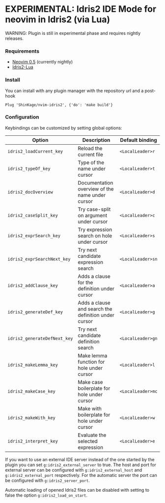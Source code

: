 # EXPERIMENTAL: Idris2 IDE Mode for neovim in Idris2 (via Lua)

WARNING: Plugin is still in experimental phase and requires nightly releases.

### Requirements
- [Neovim 0.5](https://github.com/neovim/neovim/releases) (currently nightly)
- [Idris2-Lua](https://github.com/Russoul/idris2-lua)

### Install
You can install with any plugin manager with the repository url and a post-hook
```
Plug 'ShinKage/nvim-idris2', {'do': 'make build'}
```

### Configuration
Keybindings can be customized by setting global options:

| Option | Description | Default binding |
| ------ | ----------- | --------------- |
| `idris2_loadCurrent_key` | Reload the current file | `<LocalLeader>r` |
| `idris2_typeOf_key` | Type of the name under cursor | `<LocalLeader>t` |
| `idris2_docOverview` | Documentation overview of the name under cursor | `<LocalLeader>d` |
| `idris2_caseSplit_key` | Try case-split on argument under cursor | `<LocalLeader>c` |
| `idris2_exprSearch_key` | Try expression search on hole under cursor | `<LocalLeader>s` |
| `idris2_exprSearchNext_key` | Try next candidate expression search | `<LocalLeader>sn` |
| `idris2_addClause_key` | Adds a clause for the definition under cursor | `<LocalLeader>a` |
| `idris2_generateDef_key` | Adds a clause and search the definition under cursor | `<LocalLeader>g` |
| `idris2_generateDefNext_key` | Try next candidate definition search | `<LocalLeader>gn` |
| `idris2_makeLemma_key` | Make lemma function for hole under cursor | `<LocalLeader>l` |
| `idris2_makeCase_key` | Make case boilerplate for hole under cursor | `<LocalLeader>mc` |
| `idris2_makeWith_key` | Make with boilerplate for hole under cursor | `<LocalLeader>w` |
| `idris2_interpret_key` | Evaluate the selected expression | `<LocalLeader>e` |

If you want to use an external IDE server instead of the one started by the plugin you can set
`g:idris2_external_server` to true. The host and port for external server can be configured with
`g:idris2_external_host` and `g:idris2_external_port` respectively.
For the automatic server the port can be configured with `g:idris2_server_port`.

Automatic loading of opened Idris2 files can be disabled with setting to false the option `g:idris2_load_on_start`.
